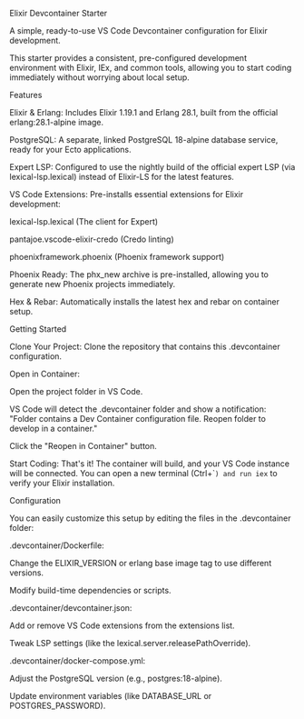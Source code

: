 Elixir Devcontainer Starter

A simple, ready-to-use VS Code Devcontainer configuration for Elixir development.

This starter provides a consistent, pre-configured development environment with Elixir, IEx, and common tools, allowing you to start coding immediately without worrying about local setup.

Features

Elixir & Erlang: Includes Elixir 1.19.1 and Erlang 28.1, built from the official erlang:28.1-alpine image.

PostgreSQL: A separate, linked PostgreSQL 18-alpine database service, ready for your Ecto applications.

Expert LSP: Configured to use the nightly build of the official expert LSP (via lexical-lsp.lexical) instead of Elixir-LS for the latest features.

VS Code Extensions: Pre-installs essential extensions for Elixir development:

lexical-lsp.lexical (The client for Expert)

pantajoe.vscode-elixir-credo (Credo linting)

phoenixframework.phoenix (Phoenix framework support)

Phoenix Ready: The phx_new archive is pre-installed, allowing you to generate new Phoenix projects immediately.

Hex & Rebar: Automatically installs the latest hex and rebar on container setup.

Getting Started

Clone Your Project:
Clone the repository that contains this .devcontainer configuration.

Open in Container:

Open the project folder in VS Code.

VS Code will detect the .devcontainer folder and show a notification: "Folder contains a Dev Container configuration file. Reopen folder to develop in a container."

Click the "Reopen in Container" button.

Start Coding:
That's it! The container will build, and your VS Code instance will be connected. You can open a new terminal (Ctrl+\``) and run iex` to verify your Elixir installation.

Configuration

You can easily customize this setup by editing the files in the .devcontainer folder:

.devcontainer/Dockerfile:

Change the ELIXIR_VERSION or erlang base image tag to use different versions.

Modify build-time dependencies or scripts.

.devcontainer/devcontainer.json:

Add or remove VS Code extensions from the extensions list.

Tweak LSP settings (like the lexical.server.releasePathOverride).

.devcontainer/docker-compose.yml:

Adjust the PostgreSQL version (e.g., postgres:18-alpine).

Update environment variables (like DATABASE_URL or POSTGRES_PASSWORD).
